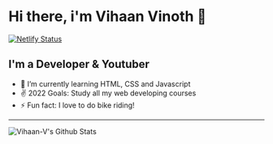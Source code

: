 # Hi there, i'm Vihaan Vinoth 👋 

[![Netlify Status](https://api.netlify.com/api/v1/badges/2f81eacb-6f50-4962-8d8c-7b4471782fa2/deploy-status)](https://app.netlify.com/sites/htmltastic/deploys)
## I'm a Developer & Youtuber
- 🌱 I’m currently learning HTML, CSS and Javascript
- ✌️ 2022 Goals: Study all my web developing courses
- ⚡ Fun fact: I love to do bike riding!
---
  <img align="left" alt="Vihaan-V's Github Stats" src="https://github-readme-stats.vercel.app/api?username=Vihaan-V&show_icons=true&hide_border=false&title_color=ff652f&icon_color=FFE400&bg_color=0D1117&text_color=FFFFFF&border_color=0D1117" />
